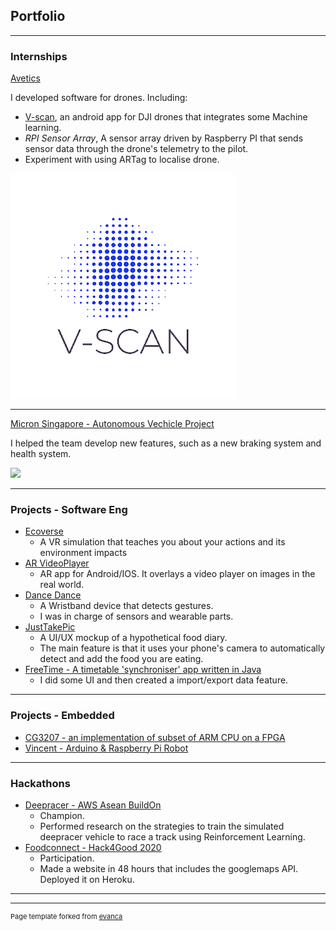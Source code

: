 ## Portfolio

---

### Internships

[Avetics](https://avetics.com)

I developed software for drones. Including:

* [V-scan](https://play.google.com/store/apps/details?id=com.avetics.vscan), an android app for DJI drones that integrates some Machine learning.
* _RPI Sensor Array_, A sensor array driven by Raspberry PI that sends sensor data through the drone's telemetry to the pilot.
* Experiment with using ARTag to localise drone.

<img src="images/v-scan.png?raw=true"/>

---
[Micron Singapore - Autonomous Vechicle Project](https://in.micron.com/about/blog/2019/august/accelerating-intelligence-harnessing-singapore-strength)

I helped the team develop new features, such as a new braking system and health system. 

<img src="https://media-www.micron.com/-/media/client/global/images/blogs/featured-blog-post-images/2019/singapore.jpg?h=4000&la=en-IN&w=6000&rev=f19b8476807c416a9a2ad7b2f12d0980&hash=DEC4C39871489F7B14251AE8A16A675B"/>

---


### Projects - Software Eng

- [Ecoverse ](https://github.com/jessicax941/cs4240-project) 
    - A VR simulation that teaches you about your actions and its environment impacts
- [AR VideoPlayer ](https://github.com/alexiscatnip/cs4240_lab3/tree/master) 
    - AR app for Android/IOS. It overlays a video player on images in the real world.
- [Dance Dance ](https://www.dropbox.com/s/cau6m9howrnei6j/GRP_14_CG4002_Final_Design_Report.pdf?dl=0) 
    - A Wristband device that detects gestures.
    - I was in charge of sensors and wearable parts.
- [JustTakePic ](https://www.figma.com/file/rVzfVDuTEIjKcxycXg4sDG/Final-prototype) 
    - A UI/UX mockup of a hypothetical food diary.
    - The main feature is that it uses your phone's camera to automatically detect and add the food you are eating.
- [FreeTime - A timetable 'synchroniser' app written in Java](https://github.com/CS2113-AY1819S1-W13-1/main) 
    - I did some UI and then created a import/export data feature.

---

### Projects - Embedded

- [CG3207 - an implementation of subset of ARM CPU on a FPGA](http://example.com/)
- [Vincent - Arduino & Raspberry Pi Robot](http://example.com/)

---

### Hackathons

- [Deepracer - AWS Asean BuildOn](https://buildonasean.com/awsdeepracer/linkId=91225082/)
    - Champion.
    - Performed research on the strategies to train the simulated deepracer vehicle to race a track using Reinforcement Learning. 
- [Foodconnect - Hack4Good 2020](https://github.com/alexiscatnip/hackathon-starter)
    - Participation.
    - Made a website in 48 hours that includes the googlemaps API. Deployed it on Heroku. 

---



---
<p style="font-size:11px">Page template forked from <a href="https://github.com/evanca/quick-portfolio">evanca</a></p>
<!-- Remove above link if you don't want to attibute -->
